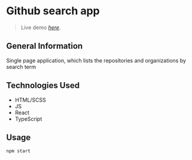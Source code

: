 # Github search app

> Live demo [_here_](https://SashaRudenko.github.io/github-list).


## General Information
Single page application, which lists the repositories and organizations by search term


## Technologies Used
- HTML/SCSS
- JS
- React
- TypeScript

## Usage

`npm start`

